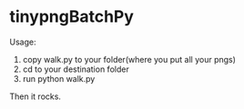 tinypngBatchPy
==============


Usage:

1. copy walk.py to your folder(where you put all your pngs)
2. cd to your destination folder
3. run python walk.py

Then it rocks.